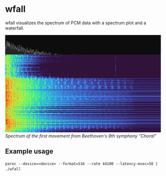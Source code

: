 # wfall
wfall visualizes the spectrum of PCM data with a spectrum plot and a waterfall.

![Demo image](/res/img/screenshot.png "Demo image")
*Spectrum of the first movement from Beethoven's 9th symphony "Choral"*

## Example usage
`parec --device=<device> --format=S16 --rate 44100 --latency-msec=50 | ./wfall`

